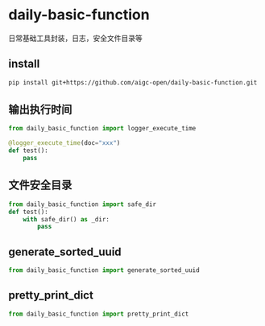 # daily-basic-function
日常基础工具封装，日志，安全文件目录等


## install
```bash
pip install git+https://github.com/aigc-open/daily-basic-function.git
```

## 输出执行时间

```python
from daily_basic_function import logger_execute_time

@logger_execute_time(doc="xxx")
def test():
    pass
```

## 文件安全目录

```python
from daily_basic_function import safe_dir
def test():
    with safe_dir() as _dir:
        pass
```

## generate_sorted_uuid
```python
from daily_basic_function import generate_sorted_uuid
```

## pretty_print_dict
```python
from daily_basic_function import pretty_print_dict
```
